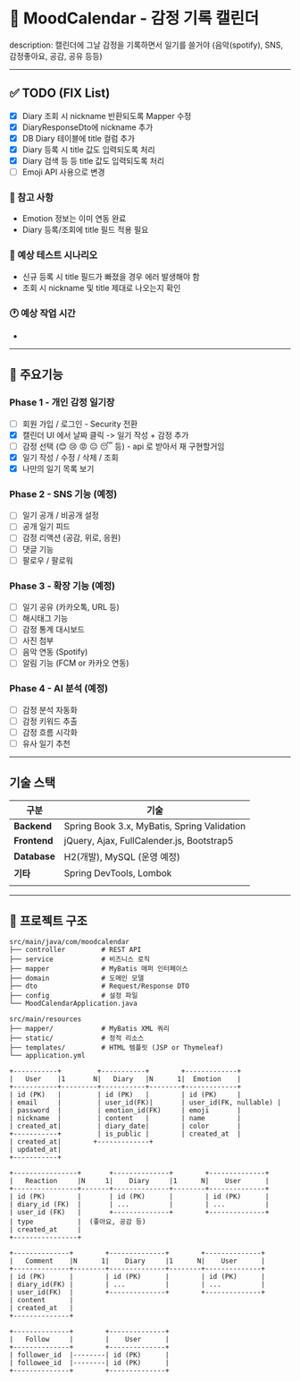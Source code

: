 # 📘 MoodCalendar - 감정 기록 캘린더

description: 캘린더에 그날 감정을 기록하면서 일기를
쓸거야 (음악(spotify), SNS, 감정좋아요, 공감, 공유 등등)

---

## ✅ TODO (FIX List)

- [x] Diary 조회 시 nickname 반환되도록 Mapper 수정
- [x] DiaryResponseDto에 nickname 추가
- [x] DB Diary 테이블에 title 컬럼 추가
- [x] Diary 등록 시 title 값도 입력되도록 처리
- [x] Diary 검색 등 등 title 값도 입력되도록 처리
- [ ] Emoji API 사용으로 변경

### 📌 참고 사항

- Emotion 정보는 이미 연동 완료
- Diary 등록/조회에 title 필드 적용 필요

### 🧪 예상 테스트 시나리오

- 신규 등록 시 title 필드가 빠졌을 경우 에러 발생해야 함
- 조회 시 nickname 및 title 제대로 나오는지 확인

### 🕐 예상 작업 시간

-

---

## 📌 주요기능

### Phase 1 - 개인 감정 일기장

- [ ] 회원 가입 / 로그인 - Security 전환
- [x] 캘린더 UI 에서 날짜 클릭 -> 일기 작성 + 감정 추가
- [ ] 감정 선택 (😊 😢 😡 😐 😴 등) - api 로 받아서 재 구현할거임
- [x] 일기 작성 / 수정 / 삭제 / 조회
- [x] 나만의 일기 목록 보기

### Phase 2 - SNS 기능 (예정)

- [ ] 일기 공개 / 비공개 설정
- [ ] 공개 일기 피드
- [ ] 감정 리액션 (공감, 위로, 응원)
- [ ] 댓글 기능
- [ ] 팔로우 / 팔로워

### Phase 3 - 확장 기능 (예정)

- [ ] 일기 공유 (카카오톡, URL 등)
- [ ] 해시태그 기능
- [ ] 감정 통계 대시보드
- [ ] 사진 첨부
- [ ] 음악 연동 (Spotify)
- [ ] 알림 기능 (FCM or 카카오 연동)

### Phase 4 - AI 분석 (예정)

- [ ] 감정 분석 자동화
- [ ] 감정 키워드 추출
- [ ] 감정 흐름 시각화
- [ ] 유사 일기 추천

---

## 기술 스택

| 구분         | 기술                                        |
| ------------ | ------------------------------------------- |
| **Backend**  | Spring Book 3.x, MyBatis, Spring Validation |
| **Frontend** | jQuery, Ajax, FullCalender.js, Bootstrap5   |
| **Database** | H2(개발), MySQL (운영 예정)                 |
| **기타**     | Spring DevTools, Lombok                     |
|              |

---

## 📂 프로젝트 구조

```plaintext
src/main/java/com/moodcalendar
├── controller         # REST API
├── service            # 비즈니스 로직
├── mapper             # MyBatis 매퍼 인터페이스
├── domain             # 도메인 모델
├── dto                # Request/Response DTO
├── config             # 설정 파일
└── MoodCalendarApplication.java

src/main/resources
├── mapper/            # MyBatis XML 쿼리
├── static/            # 정적 리소스
├── templates/         # HTML 템플릿 (JSP or Thymeleaf)
└── application.yml

```

```
+-----------+         +-----------+        +-------------+
|   User    |1       N|   Diary   |N      1|  Emotion    |
+-----------+---------+-----------+--------+-------------+
| id (PK)   |         | id (PK)   |        | id (PK)     |
| email     |         | user_id(FK)|       | user_id(FK, nullable) |
| password  |         | emotion_id(FK)     | emoji       |
| nickname  |         | content   |        | name        |
| created_at|         | diary_date|        | color       |
+-----------+         | is_public |        | created_at  |
| created_at|        +-------------+
| updated_at|
+-----------+

+----------------+       +--------------+        +--------------+
|   Reaction     |N     1|    Diary     |1      N|    User      |
+----------------+-------+--------------+--------+--------------+
| id (PK)        |       | id (PK)      |        | id (PK)      |
| diary_id (FK)  |       | ...          |        | ...          |
| user_id (FK)   |       +--------------+        +--------------+
| type           |  (좋아요, 공감 등)
| created_at     |
+----------------+

+--------------+        +--------------+        +--------------+
|   Comment    |N      1|    Diary     |1      N|    User      |
+--------------+--------+--------------+--------+--------------+
| id (PK)      |        | id (PK)      |        | id (PK)      |
| diary_id(FK) |        | ...          |        | ...          |
| user_id(FK)  |        +--------------+        +--------------+
| content      |
| created_at   |
+--------------+

+--------------+        +--------------+
|   Follow     |        |    User      |
+--------------+        +--------------+
| follower_id  |--------| id (PK)      |
| followee_id  |--------| id (PK)      |
+--------------+        +--------------+
```

